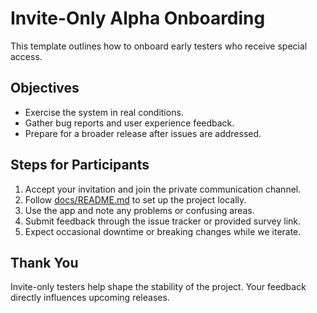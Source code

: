 # Invite-Only Alpha Onboarding

This template outlines how to onboard early testers who receive special access.

## Objectives
- Exercise the system in real conditions.
- Gather bug reports and user experience feedback.
- Prepare for a broader release after issues are addressed.

## Steps for Participants
1. Accept your invitation and join the private communication channel.
2. Follow [docs/README.md](../README.md) to set up the project locally.
3. Use the app and note any problems or confusing areas.
4. Submit feedback through the issue tracker or provided survey link.
5. Expect occasional downtime or breaking changes while we iterate.

## Thank You
Invite-only testers help shape the stability of the project. Your feedback directly influences upcoming releases.
